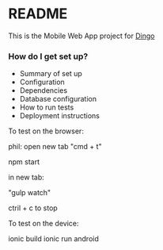 # README #

This is the Mobile Web App project for [Dingo](http://dingoapp.co.uk)

### How do I get set up? ###

* Summary of set up
* Configuration
* Dependencies
* Database configuration
* How to run tests
* Deployment instructions


To test on the browser:

phil:
open new tab "cmd + t"

npm start

in new tab:

"gulp watch"

ctril + c to stop

To test on the device:

ionic build
ionic run android


